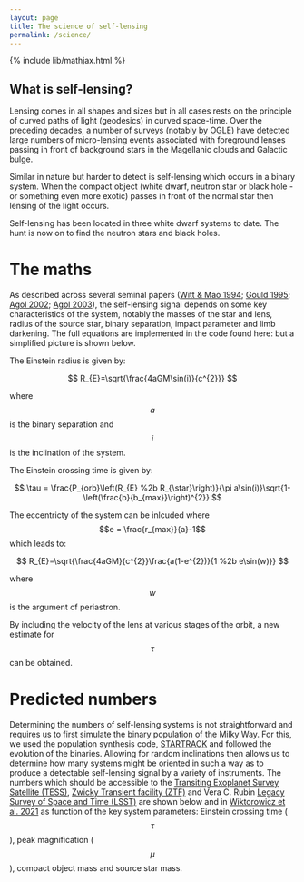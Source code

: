 ```yaml
---
layout: page
title: The science of self-lensing
permalink: /science/
---
```


{% include lib/mathjax.html %}

## What is self-lensing?

Lensing comes in all shapes and sizes but in all cases rests on the principle of curved paths of light (geodesics) in curved space-time. Over the preceding decades, a number of surveys (notably by [OGLE](https://ogle.astrouw.edu.pl/)) have detected large numbers of micro-lensing events associated with foreground lenses passing in front of background stars in the Magellanic clouds and Galactic bulge. 

Similar in nature but harder to detect is self-lensing which occurs in a binary system. When the compact object (white dwarf, neutron star or black hole - or something even more exotic) passes in front of the normal star then lensing of the light occurs. 

Self-lensing has been located in three white dwarf systems to date. The hunt is now on to find the neutron stars and black holes.

# The maths

As described across several seminal papers ([Witt & Mao 1994](https://ui.adsabs.harvard.edu/abs/1994ApJ...430..505W/abstract); [Gould 1995](https://ui.adsabs.harvard.edu/abs/1995ApJ...446..541G/abstract); [Agol 2002](https://ui.adsabs.harvard.edu/abs/2002ApJ...579..430A/abstract); [Agol 2003](https://ui.adsabs.harvard.edu/abs/2003ApJ...594..449A/abstract)), the self-lensing signal depends on some key characteristics of the system, notably the masses of the star and lens, radius of the source star, binary separation, impact parameter and limb darkening. The full equations are implemented in the code found here: <ADDURL for the current code> but a simplified picture is shown below.

The Einstein radius is given by:

$$
R_{E}=\sqrt{\frac{4aGM\sin(i)}{c^{2}}}
$$
  
where $$a$$ is the binary separation and $$i$$ is the inclination of the system.

The Einstein crossing time is given by: 
  
$$
\tau = \frac{P_{orb}\left(R_{E} %2b R_{\star}\right)}{\pi a\sin(i)}\sqrt{1-\left(\frac{b}{b_{max}}\right)^{2}}
$$
  
The eccentricty of the system can be inlcuded where $$e = \frac{r_{max}}{a}-1$$ which leads to:
  
$$
R_{E}=\sqrt{\frac{4aGM}{c^{2}}\frac{a(1-e^{2})}{1 %2b e\sin(w)}}
$$

where $$w$$ is the argument of periastron.  
  
By including the velocity of the lens at various stages of the orbit, a new estimate for $$\tau$$ can be obtained.
  
  
  
# Predicted  numbers
  
Determining the numbers of self-lensing systems is not straightforward and requires us to first simulate the binary population of the Milky Way. For this, we used the population synthesis code, [STARTRACK](https://ui.adsabs.harvard.edu/abs/2008ApJS..174..223B/abstract) and followed the evolution of the binaries. Allowing for random inclinations then allows us to determine how many systems might be oriented in such a way as to produce a detectable self-lensing signal by a variety of instruments. The numbers which should be accessible to the [Transiting Exoplanet Survey Satellite (TESS)](https://tess.mit.edu/), [Zwicky Transient facility (ZTF)](https://www.ztf.caltech.edu/) and Vera C. Rubin [Legacy Survey of Space and Time (LSST)](https://www.lsst.org/) are shown below and in [Wiktorowicz et al. 2021](https://ui.adsabs.harvard.edu/abs/2021MNRAS.507..374W/abstract) as function of the key system parameters: Einstein crossing time ($$\tau$$), peak magnification ($$\mu$$), compact object mass and source star mass. 
